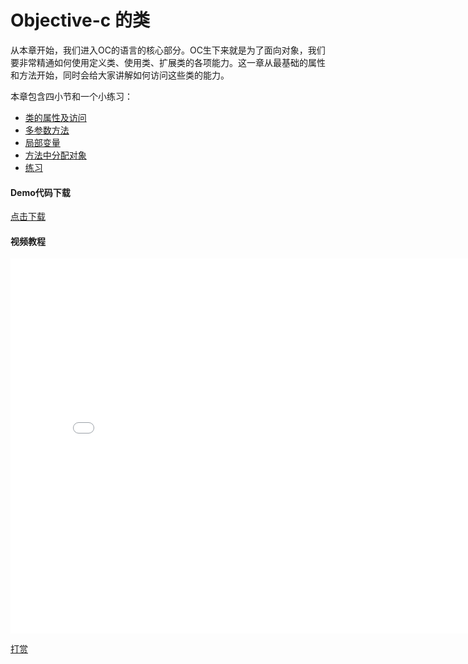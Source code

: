 # Objective-c 的类

从本章开始，我们进入OC的语言的核心部分。OC生下来就是为了面向对象，我们要非常精通如何使用定义类、使用类、扩展类的各项能力。这一章从最基础的属性和方法开始，同时会给大家讲解如何访问这些类的能力。


本章包含四小节和一个小练习：

+ [类的属性及访问](chapter5/property.md)
+ [多参数方法](chapter5/multi_params_method.md)
+ [局部变量](chapter5/local_var.md)
+ [方法中分配对象](chapter5/alloc_obj_in_method.md)
+ [练习](chapter5/exercise.md)

#### Demo代码下载
 [点击下载](http://objective-c.codebook.cf/chapter5/OC_Class.zip)

 #### 视频教程
 <iframe src="//player.bilibili.com/player.html?aid=500404620&bvid=BV16K411V7KW&cid=260847595&page=1" scrolling="no" border="0" frameborder="no" framespacing="0" allowfullscreen="true" width="800" height="600"> </iframe>

[打赏](../include/donate.md ':include')